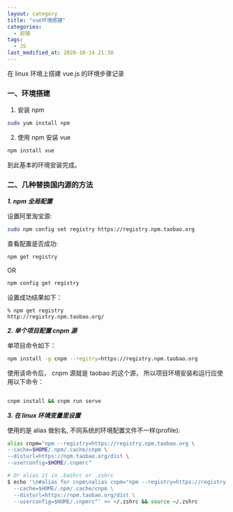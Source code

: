 ```yaml
---
layout: category
title: "vue环境搭建"
categories:
  - 前端
tags:
  - JS
last_modified_at: 2020-10-14 21:30
---
```


在 linux 环境上搭建 vue.js 的环境步骤记录

### 一、环境搭建

1. 安装 npm 

```bash
sudo yum install npm
```

2. 使用 npm 安装 vue

```bash
npm install vue
```

到此基本的环境安装完成。

### 二、几种替换国内源的方法

***1. npm 全局配置***

设置阿里淘宝源:

```bash
sudo npm config set registry https://registry.npm.taobao.org
```

查看配置是否成功:

```bash
npm get registry
```

OR

```bash
npm config get registry
```

设置成功结果如下：

```
% npm get registry
http://registry.npm.taobao.org/
```

***2. 单个项目配置 cnpm 源***

单项目命令如下：

```bash
npm install -g cnpm --regitry=https://registry.npm.taobao.org
```

使用该命令后， cnpm 源就是 taobao 的这个源， 所以项目环境安装和运行应使用以下命令：

```bash

cnpm install && cnpm run serve

```

***3. 在 linux 环境变量里设置***

使用的是 alias 做别名, 不同系统的环境配置文件不一样(profile):

```bash
alias cnpm="npm --registry=https://registry.npm.taobao.org \
--cache=$HOME/.npm/.cache/cnpm \
--disturl=https://npm.taobao.org/dist \
--userconfig=$HOME/.cnpmrc"

# Or alias it in .bashrc or .zshrc
$ echo '\n#alias for cnpm\nalias cnpm="npm --registry=https://registry.npm.taobao.org \
  --cache=$HOME/.npm/.cache/cnpm \
  --disturl=https://npm.taobao.org/dist \
  --userconfig=$HOME/.cnpmrc"' >> ~/.zshrc && source ~/.zshrc
```


